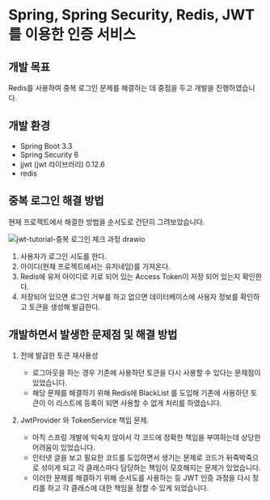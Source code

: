 # Spring, Spring Security, Redis, JWT 를 이용한 인증 서비스

## 개발 목표
Redis를 사용하여 중복 로그인 문제를 해결하는 데 중점을 두고 개발을 진행하였습니다.

## 개발 환경
- Spring Boot 3.3
- Spring Security 6
- jjwt (jwt 라이브러리) 0.12.6
- redis

## 중복 로그인 해결 방법

현재 프로젝트에서 해결한 방법을 순서도로 간단히 그려보았습니다.
>
![jwt-tutorial-중복 로그인 체크 과정 drawio](https://github.com/user-attachments/assets/07fe41ba-1b6a-4965-b20a-6c67a04a6c6d)
1. 사용자가 로그인 시도를 한다.
2. 아이디(현재 프로젝트에서는 유저네임)를 가져온다.
3. Redis에 유저 아이디로 키로 되어 있는 Access Token이 저장 되어 있는지 확인한다.
4. 저장되어 있으면 로그인 거부를 하고 없으면 데이터베이스에 사용자 정보를 확인하고 토큰을 생성해 발급한다.


## 개발하면서 발생한 문제점 및 해결 방법
1. 전에 발급한 토큰 재사용성
   - 로그아웃을 하는 경우 기존에 사용하던 토큰을 다시 사용할 수 있다는 문제점이 있었습니다.
   - 해당 문제를 해결하기 위해 Redis에 BlackList 를 도입해 기존에 사용하던 토큰이 이 리스트에 등록이 되면 사용할 수 없게 처리를 하였습니다.
     
3. JwtProvider 와 TokenService 책임 문제.
   - 아직 스프링 개발에 익숙치 않아서 각 코드에 정확한 책임을 부여하는데 상당한 어려움이 있었습니다.
   - 인터넷 글을 보고 필요한 코드를 도입하면서 생기는 문제로 코드가 뒤죽박죽으로 섞이게 되고 각 클래스마다 담당하는 책임이 모호해지는 문제가 있었습니다.
   - 이러한 문제를 해결하기 위해 순서도를 사용하는 등 JWT 인증 과정을 다시 정리를 하고 각 클래스에 대한 책임을 정할 수 있게 되었습니다.
